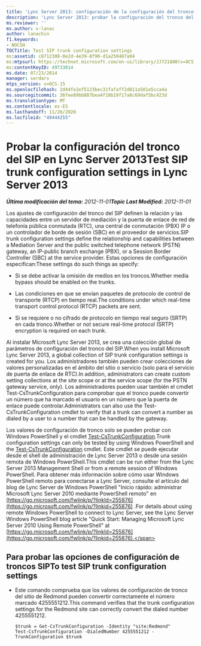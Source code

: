 ```yaml
---
title: 'Lync Server 2013: configuración de la configuración del tronco del SIP'
description: 'Lync Server 2013: probar la configuración del tronco del SIP.'
ms.reviewer: ''
ms.author: v-lanac
author: lanachin
f1.keywords:
- NOCSH
TOCTitle: Test SIP trunk configuration settings
ms:assetid: c8712308-0e2d-4e39-8f90-d1a250487a94
ms:mtpsurl: https://technet.microsoft.com/en-us/library/JJ721880(v=OCS.15)
ms:contentKeyID: 49733814
ms.date: 07/23/2014
manager: serdars
mtps_version: v=OCS.15
ms.openlocfilehash: 2d44fe2ef5123bec31fafaff2d811a501e5cca4a
ms.sourcegitcommit: 36fee89bb887bea4f18b19f17a8c69daf5bc423d
ms.translationtype: MT
ms.contentlocale: es-ES
ms.lasthandoff: 11/26/2020
ms.locfileid: "49444255"
---
```

# <a name="test-sip-trunk-configuration-settings-in-lync-server-2013"></a><span data-ttu-id="8c18d-103">Probar la configuración del tronco del SIP en Lync Server 2013</span><span class="sxs-lookup"><span data-stu-id="8c18d-103">Test SIP trunk configuration settings in Lync Server 2013</span></span>

<div data-xmlns="http://www.w3.org/1999/xhtml">

<div class="topic" data-xmlns="http://www.w3.org/1999/xhtml" data-msxsl="urn:schemas-microsoft-com:xslt" data-cs="https://msdn.microsoft.com/">

<div data-asp="https://msdn2.microsoft.com/asp">



</div>

<div id="mainSection">

<div id="mainBody"><span data-ttu-id="8c18d-104">

<span> </span></span><span class="sxs-lookup"><span data-stu-id="8c18d-104">

<span> </span></span></span>

<span data-ttu-id="8c18d-105">_**Última modificación del tema:** 2012-11-01_</span><span class="sxs-lookup"><span data-stu-id="8c18d-105">_**Topic Last Modified:** 2012-11-01_</span></span>

<span data-ttu-id="8c18d-106">Los ajustes de configuración del tronco del SIP definen la relación y las capacidades entre un servidor de mediación y la puerta de enlace de red de telefonía pública conmutada (RTC), una central de conmutación (PBX) IP o un controlador de borde de sesión (SBC) en el proveedor de servicios.</span><span class="sxs-lookup"><span data-stu-id="8c18d-106">SIP trunk configuration settings define the relationship and capabilities between a Mediation Server and the public switched telephone network (PSTN) gateway, an IP-public branch exchange (PBX), or a Session Border Controller (SBC) at the service provider.</span></span> <span data-ttu-id="8c18d-107">Estas opciones de configuración especifican:</span><span class="sxs-lookup"><span data-stu-id="8c18d-107">These settings do such things as specify:</span></span>

  - <span data-ttu-id="8c18d-108">Si se debe activar la omisión de medios en los troncos.</span><span class="sxs-lookup"><span data-stu-id="8c18d-108">Whether media bypass should be enabled on the trunks.</span></span>

  - <span data-ttu-id="8c18d-109">Las condiciones en que se envían paquetes de protocolo de control de transporte (RTCP) en tiempo real.</span><span class="sxs-lookup"><span data-stu-id="8c18d-109">The conditions under which real-time transport control protocol (RTCP) packets are sent.</span></span>

  - <span data-ttu-id="8c18d-110">Si se requiere o no cifrado de protocolo en tiempo real seguro (SRTP) en cada tronco.</span><span class="sxs-lookup"><span data-stu-id="8c18d-110">Whether or not secure real-time protocol (SRTP) encryption is required on each trunk.</span></span>

<span data-ttu-id="8c18d-111">Al instalar Microsoft Lync Server 2013, se crea una colección global de parámetros de configuración del tronco del SIP.</span><span class="sxs-lookup"><span data-stu-id="8c18d-111">When you install Microsoft Lync Server 2013, a global collection of SIP trunk configuration settings is created for you.</span></span> <span data-ttu-id="8c18d-112">Los administradores también pueden crear colecciones de valores personalizadas en el ámbito del sitio o servicio (solo para el servicio de puerta de enlace de RTC).</span><span class="sxs-lookup"><span data-stu-id="8c18d-112">In addition, administrators can create custom setting collections at the site scope or at the service scope (for the PSTN gateway service, only).</span></span> <span data-ttu-id="8c18d-113">Los administradores pueden usar también el cmdlet Test-CsTrunkConfiguration para comprobar que el tronco puede convertir un número que ha marcado el usuario en un número que la puerta de enlace puede controlar.</span><span class="sxs-lookup"><span data-stu-id="8c18d-113">Administrators can also use the Test-CsTrunkConfiguration cmdlet to verify that a trunk can convert a number as dialed by a user to a number that can be handled by the gateway.</span></span>

<span data-ttu-id="8c18d-114">Los valores de configuración de tronco solo se pueden probar con Windows PowerShell y el cmdlet [Test-CsTrunkConfiguration](https://docs.microsoft.com/powershell/module/skype/Test-CsTrunkConfiguration).</span><span class="sxs-lookup"><span data-stu-id="8c18d-114">Trunk configuration settings can only be tested by using Windows PowerShell and the [Test-CsTrunkConfiguration](https://docs.microsoft.com/powershell/module/skype/Test-CsTrunkConfiguration) cmdlet.</span></span> <span data-ttu-id="8c18d-115">Este cmdlet se puede ejecutar desde el shell de administración de Lync Server 2013 o desde una sesión remota de Windows PowerShell.</span><span class="sxs-lookup"><span data-stu-id="8c18d-115">This cmdlet can be run either from the Lync Server 2013 Management Shell or from a remote session of Windows PowerShell.</span></span> <span data-ttu-id="8c18d-116">Para obtener más información sobre cómo usar Windows PowerShell remoto para conectarse a Lync Server, consulte el artículo del blog de Lync Server de Windows PowerShell "Inicio rápido: administrar Microsoft Lync Server 2010 mediante PowerShell remoto" en [https://go.microsoft.com/fwlink/p/?linkId=255876](https://go.microsoft.com/fwlink/p/?linkid=255876) .</span><span class="sxs-lookup"><span data-stu-id="8c18d-116">For details about using remote Windows PowerShell to connect to Lync Server, see the Lync Server Windows PowerShell blog article "Quick Start: Managing Microsoft Lync Server 2010 Using Remote PowerShell" at [https://go.microsoft.com/fwlink/p/?linkId=255876](https://go.microsoft.com/fwlink/p/?linkid=255876).</span></span>

<div>

## <a name="to-test-sip-trunk-configuration-settings"></a><span data-ttu-id="8c18d-117">Para probar las opciones de configuración de troncos SIP</span><span class="sxs-lookup"><span data-stu-id="8c18d-117">To test SIP trunk configuration settings</span></span>

  - <span data-ttu-id="8c18d-118">Este comando comprueba que los valores de configuración de tronco del sitio de Redmond pueden convertir correctamente el número marcado 4255551212.</span><span class="sxs-lookup"><span data-stu-id="8c18d-118">This command verifies that the trunk configuration settings for the Redmond site can correctly convert the dialed number 4255551212.</span></span>
    
        $trunk = Get-CsTrunkConfiguration -Identity "site:Redmond"
        Test-CsTrunkConfiguration -DialedNumber 4255551212 -TrunkConfiguration $trunk

<span data-ttu-id="8c18d-119"></div>

</div>

<span> </span>

</div>

</div>

</span><span class="sxs-lookup"><span data-stu-id="8c18d-119"></div>

</div>

<span> </span>

</div>

</div>

</span></span></div>

